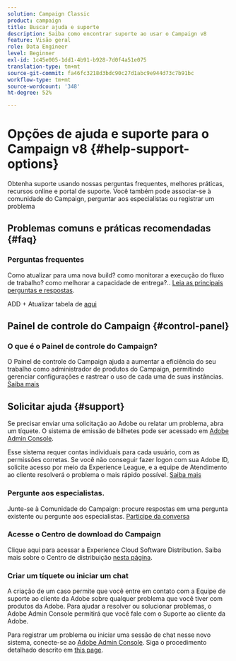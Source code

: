 ```yaml
---
solution: Campaign Classic
product: campaign
title: Buscar ajuda e suporte
description: Saiba como encontrar suporte ao usar o Campaign v8
feature: Visão geral
role: Data Engineer
level: Beginner
exl-id: 1c45e005-1dd1-4b91-b928-7d0f4a51e075
translation-type: tm+mt
source-git-commit: fa46fc3218d3bdc90c27d1abc9e944d73c7b91bc
workflow-type: tm+mt
source-wordcount: '348'
ht-degree: 52%

---
```


# Opções de ajuda e suporte para o Campaign v8 {#help-support-options}

Obtenha suporte usando nossas perguntas frequentes, melhores práticas, recursos online e portal de suporte. Você também pode associar-se à comunidade do Campaign, perguntar aos especialistas ou registrar um problema

## Problemas comuns e práticas recomendadas {#faq}

### Perguntas frequentes

Como atualizar para uma nova build? como monitorar a execução do fluxo de trabalho? como melhorar a capacidade de entrega?.. [Leia as principais perguntas e respostas](campaign-faq.md).

ADD + Atualizar tabela de [aqui](https://experienceleague.adobe.com/docs/campaign-classic/using/getting-started/support.html?lang=en#faq)

## Painel de controle do Campaign {#control-panel}

### O que é o Painel de controle do Campaign?

O Painel de controle do Campaign ajuda a aumentar a eficiência do seu trabalho como administrador de produtos do Campaign, permitindo gerenciar configurações e rastrear o uso de cada uma de suas instâncias.
[Saiba mais](../config/self-service.md)

## Solicitar ajuda {#support}

Se precisar enviar uma solicitação ao Adobe ou relatar um problema, abra um tíquete. O sistema de emissão de bilhetes pode ser acessado em [Adobe Admin Console](https://adminConsole.adobe.com/overview).

Esse sistema requer contas individuais para cada usuário, com as permissões corretas. Se você não conseguir fazer logon com sua Adobe ID, solicite acesso por meio da Experience League, e a equipe de Atendimento ao cliente resolverá o problema o mais rápido possível. [Saiba mais](https://helpx.adobe.com/br/enterprise/using/support-for-experience-cloud.html)

### Pergunte aos especialistas.

Junte-se à Comunidade do Campaign: procure respostas em uma pergunta existente ou pergunte aos especialistas. [Participe da conversa](https://experienceleaguecommunities.adobe.cadobe-campaign-classic/ct-p/adobe-campaign-classic-community)

### Acesse o Centro de download do Campaign

[](https://experience.adobe.com/#/downloads/content/software-distributicampaign.html)Clique aqui para acessar a Experience Cloud Software Distribution.
Saiba mais sobre o Centro de distribuição [nesta página](https://docs.adobe.com/content/heexperience-cloud/software-distribution/home.html).

### Criar um tíquete ou iniciar um chat

A criação de um caso permite que você entre em contato com a Equipe de suporte ao cliente da Adobe sobre qualquer problema que você tiver com produtos da Adobe. Para ajudar a resolver ou solucionar problemas, o Adobe Admin Console permitirá que você fale com o Suporte ao cliente da Adobe.

Para registrar um problema ou iniciar uma sessão de chat nesse novo sistema, conecte-se ao [Adobe Admin Console](https://adminConsole.adobe.com/overview). Siga o procedimento detalhado descrito em [this page](https://helpx.adobe.com/enterprise/using/support-for-experience-cloud.html).
